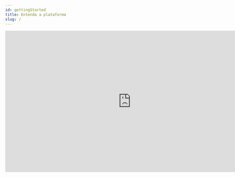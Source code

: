 ```yaml
---
id: gettingStarted
title: Entenda a plataforma
slug: /
---
```


<iframe width="800" height="450" src="https://www.youtube.com/embed/LJgskPOC9ts" frameborder="0" allow="accelerometer; autoplay; clipboard-write; encrypted-media; gyroscope; picture-in-picture" 
allowFullScreen="allowfullscreen"
        mozallowfullscreen="mozallowfullscreen" 
        msallowfullscreen="msallowfullscreen" 
        oallowfullscreen="oallowfullscreen" 
        webkitallowfullscreen="webkitallowfullscreen"
></iframe>
